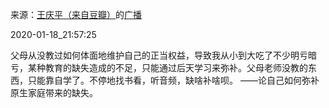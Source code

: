 来源：[王庆平（来自豆瓣）](https://www.douban.com/people/71831647/)的[广播](https://www.douban.com/people/71831647/status/2766502323/)


2020-01-18_21:57:25


父母从没教过如何体面地维护自己的正当权益，导致我从小到大吃了不少明亏暗亏，某种教育的缺失造成的不足，只能通过后天学习来弥补。父母老师没教的东西，只能靠自学了。不停地找书看，听音频，缺啥补啥呗。
           ——论自己如何弥补原生家庭带来的缺失。
